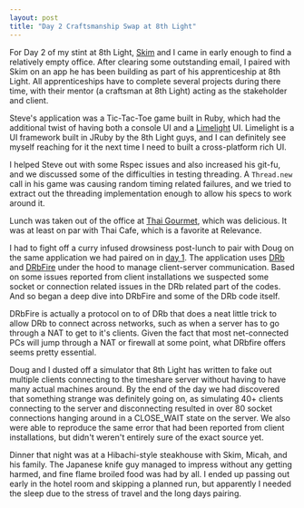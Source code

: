 ```yaml
---
layout: post
title: "Day 2 Craftsmanship Swap at 8th Light"
---
```


For Day 2 of my stint at 8th Light, [Skim](http://twitter.com/skim "") and I came in early enough to find a relatively empty office.  After clearing some outstanding email, I paired with Skim on an app he has been building as part of his apprenticeship at 8th Light.  All apprenticeships have to complete several projects during there time, with their mentor (a craftsman at 8th Light) acting as the stakeholder and client.

Steve's application was a Tic-Tac-Toe game built in Ruby, which had the additional twist of having both a console UI and a [Limelight](http://TODO) UI.  Limelight is a UI framework built in JRuby by the 8th Light guys, and I can definitely see myself reaching for it the next time I need to built a cross-platform rich UI.

I helped Steve out with some Rspec issues and also increased his git-fu, and we discussed some of the difficulties in testing threading.  A `Thread.new` call in his game was causing random timing related failures, and we tried to extract out the threading implementation enough to allow his specs to work around it.

Lunch was taken out of the office at [Thai Gourmet](http://TODO), which was delicious.  It was at least on par with Thai Cafe, which is a favorite at Relevance.

I had to fight off a curry infused drowsiness post-lunch to pair with Doug on the same application we had paired on in [day 1]("http://robsanheim.com/2010/07/08/day-1-craftsmanship-swap-at-8th-light/").  The application uses [DRb](http://TODO) and [DRbFire](http://TODO) under the hood to manage client-server communication.  Based on some issues reported from client installations we suspected some socket or connection related issues in the DRb related part of the codes.  And so began a deep dive into DRbFire and some of the DRb code itself.

DRbFire is actually a protocol on to of DRb that does a neat little trick to allow DRb to connect across networks, such as when a server has to go through a NAT to get to it's clients.  Given the fact that most net-connected PCs will jump through a NAT or firewall at some point, what DRbfire offers seems pretty essential.

Doug and I dusted off a simulator that 8th Light has written to fake out multiple clients connecting to the timeshare server without having to have many actual machines around.  By the end of the day we had discovered that something strange was definitely going on, as simulating 40+ clients connecting to the server and disconnecting resulted in over 80 socket connections hanging around in a CLOSE_WAIT state on the server.  We also were able to reproduce the same error that had been reported from client installations, but didn't weren't entirely sure of the exact source yet.

Dinner that night was at a Hibachi-style steakhouse with Skim, Micah, and his family.  The Japanese knife guy managed to impress without any getting harmed, and fine flame broiled food was had by all.  I ended up passing out early in the hotel room and skipping a planned run, but apparently I needed the sleep due to the stress of travel and the long days pairing.